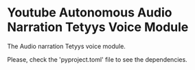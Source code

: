 # Youtube Autonomous Audio Narration Tetyys Voice Module

The Audio narration Tetyys voice module.

Please, check the 'pyproject.toml' file to see the dependencies.

